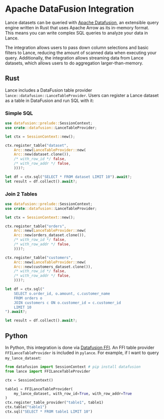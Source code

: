 # Apache DataFusion Integration

Lance datasets can be queried with [Apache Datafusion](https://datafusion.apache.org/), 
an extensible query engine written in Rust that uses Apache Arrow as its in-memory format. 
This means you can write complex SQL queries to analyze your data in Lance.

The integration allows users to pass down column selections and basic filters to Lance, 
reducing the amount of scanned data when executing your query. 
Additionally, the integration allows streaming data from Lance datasets,
which allows users to do aggregation larger-than-memory.

## Rust

Lance includes a DataFusion table provider `lance::datafusion::LanceTableProvider`.
Users can register a Lance dataset as a table in DataFusion and run SQL with it:

### Simple SQL

```rust
use datafusion::prelude::SessionContext;
use crate::datafusion::LanceTableProvider;

let ctx = SessionContext::new();

ctx.register_table("dataset",
    Arc::new(LanceTableProvider::new(
    Arc::new(dataset.clone()),
    /* with_row_id */ false,
    /* with_row_addr */ false,
    )))?;

let df = ctx.sql("SELECT * FROM dataset LIMIT 10").await?;
let result = df.collect().await?;
```

### Join 2 Tables

```rust
use datafusion::prelude::SessionContext;
use crate::datafusion::LanceTableProvider;

let ctx = SessionContext::new();

ctx.register_table("orders",
    Arc::new(LanceTableProvider::new(
    Arc::new(orders_dataset.clone()),
    /* with_row_id */ false,
    /* with_row_addr */ false,
    )))?;

ctx.register_table("customers",
    Arc::new(LanceTableProvider::new(
    Arc::new(customers_dataset.clone()),
    /* with_row_id */ false,
    /* with_row_addr */ false,
    )))?;

let df = ctx.sql("
    SELECT o.order_id, o.amount, c.customer_name 
    FROM orders o 
    JOIN customers c ON o.customer_id = c.customer_id
    LIMIT 10
").await?;

let result = df.collect().await?;
```

## Python

In Python, this integration is done via [Datafusion FFI](https://docs.rs/datafusion-ffi/latest/datafusion_ffi/).
An FFI table provider `FFILanceTableProvider` is included in `pylance`.
For example, if I want to query `my_lance_dataset`:

```python
from datafusion import SessionContext # pip install datafusion
from lance import FFILanceTableProvider

ctx = SessionContext()

table1 = FFILanceTableProvider(
    my_lance_dataset, with_row_id=True, with_row_addr=True
)
ctx.register_table_provider("table1", table1)
ctx.table("table1")
ctx.sql("SELECT * FROM table1 LIMIT 10")
```